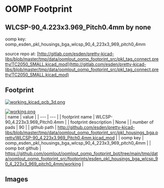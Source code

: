 # OOMP Footprint  
## WLCSP-90_4.223x3.969_Pitch0.4mm  by none  
  
oomp key: oomp_esden_pkl_housings_bga_wlcsp_90_4_223x3_969_pitch0_4mm  
  
source repo at: [http://gitlab.com/esden/pretty-kicad-libs/blob/master/tmp/data/oomlout_oomp_footprint_src/pkl_tag_connect.pretty/TC2050_SMALL.kicad_mod](http://gitlab.com/esden/pretty-kicad-libs/blob/master/tmp/data/oomlout_oomp_footprint_src/pkl_tag_connect.pretty/TC2050_SMALL.kicad_mod)  
## Footprint  
  
[![working_kicad_pcb_3d.png](working_kicad_pcb_3d_600.png)](working_kicad_pcb_3d.png)  
  
[![working.png](working_600.png)](working.png)  
| name | value | 
| --- | --- | 
| footprint name | WLCSP-90_4.223x3.969_Pitch0.4mm | 
| footprint description | None | 
| number of pads | 90 | 
| github path | http://github.com/esden/pretty-kicad-libs/blob/master/tmp/data/oomlout_oomp_footprint_src/pkl_housings_bga.pretty/WLCSP-90_4.223x3.969_Pitch0.4mm.kicad_mod | 
| oomp key | oomp_esden_pkl_housings_bga_wlcsp_90_4_223x3_969_pitch0_4mm | 
| oomp bot github | https://github.com/oomlout/oomlout_oomp_footprint_bot/tree/main/tmp/data/oomlout_oomp_footprint_src/footprints/esden_pkl_housings_bga_wlcsp_90_4_223x3_969_pitch0_4mm/working | 
## Images  
